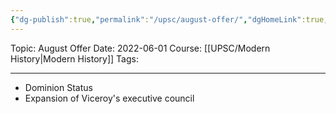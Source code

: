 ```yaml
---
{"dg-publish":true,"permalink":"/upsc/august-offer/","dgHomeLink":true,"dgPassFrontmatter":false}
---
```


Topic: August Offer
Date: 2022-06-01
Course: [[UPSC/Modern History|Modern History]]
Tags: 

---

- Dominion Status
- Expansion of Viceroy's executive council 

